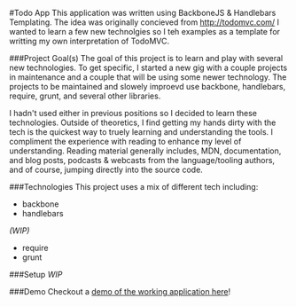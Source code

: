 #Todo App 
This application was written using BackboneJS & Handlebars Templating. The idea was originally concieved from http://todomvc.com/ 
I wanted to learn a few new technolgies so I teh examples as a template for writting my own interpretation of TodoMVC.
 
###Project Goal(s)
The goal of this project is to learn and play with several new technologies. To get specific, I started a new gig with a 
couple projects in maintenance and a couple that will be using some newer technology. The projects to be maintained and 
slowely improevd use backbone, handlebars, require, grunt, and several other libraries.

I hadn't used either in previous positions so I decided to learn these technologies. Outside of theoretics, I find getting 
my hands dirty with the tech is the quickest way to truely learning and understanding the tools. I compliment the experience 
with reading to enhance my level of understanding. Reading material generally includes, MDN, documentation, and blog posts, 
podcasts & webcasts from the language/tooling authors, and of course, jumping directly into the source code.

###Technologies
This project uses a mix of different tech including:
- backbone
- handlebars

*(WIP)*
- require
- grunt

###Setup
*WIP*

###Demo
Checkout a [demo of the working application here](https://jagretz.github.io/todo-backbone/)!

